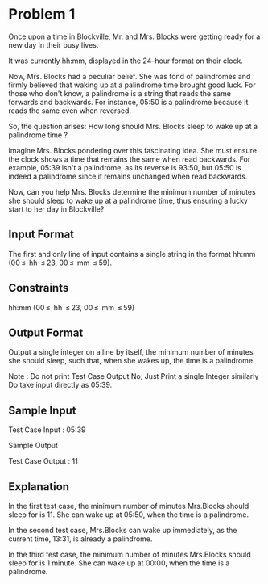 # Problem 1

Once upon a time in Blockville, Mr. and Mrs. Blocks were getting ready for a new day in their busy lives.

It was currently hh:mm, displayed in the 24-hour format on their clock.

Now, Mrs. Blocks had a peculiar belief. She was fond of palindromes and firmly believed that waking up at a palindrome time brought good luck. For those who don't know, a palindrome is a string that reads the same forwards and backwards. For instance, 05:50 is a palindrome because it reads the same even when reversed.

So, the question arises: How long should Mrs. Blocks sleep to wake up at a palindrome time ?

Imagine Mrs. Blocks pondering over this fascinating idea. She must ensure the clock shows a time that remains the same when read backwards. For example, 05:39 isn't a palindrome, as its reverse is 93:50, but 05:50 is indeed a palindrome since it remains unchanged when read backwards.

Now, can you help Mrs. Blocks determine the minimum number of minutes she should sleep to wake up at a palindrome time, thus ensuring a lucky start to her day in Blockville?

## Input Format

The first and only line of input contains a single string in the format hh:mm (00 ≤  hh  ≤ 23, 00 ≤  mm  ≤ 59).

## Constraints

hh:mm (00 ≤  hh  ≤ 23, 00 ≤  mm  ≤ 59)

## Output Format

Output a single integer on a line by itself, the minimum number of minutes she should sleep, such that, when she wakes up, the time is a palindrome.

Note : Do not print Test Case Output No, Just Print a single Integer similarly Do take input directly as 05:39.

## Sample Input

Test Case Input :  05:39

Sample Output

Test Case Output : 11

## Explanation

In the first test case, the minimum number of minutes Mrs.Blocks should sleep for is 11. She can wake up at 05:50, when the time is a palindrome.

In the second test case, Mrs.Blocks can wake up immediately, as the current time, 13:31, is already a palindrome.

In the third test case, the minimum number of minutes Mrs.Blocks should sleep for is 1 minute. She can wake up at 00:00, when the time is a palindrome.
